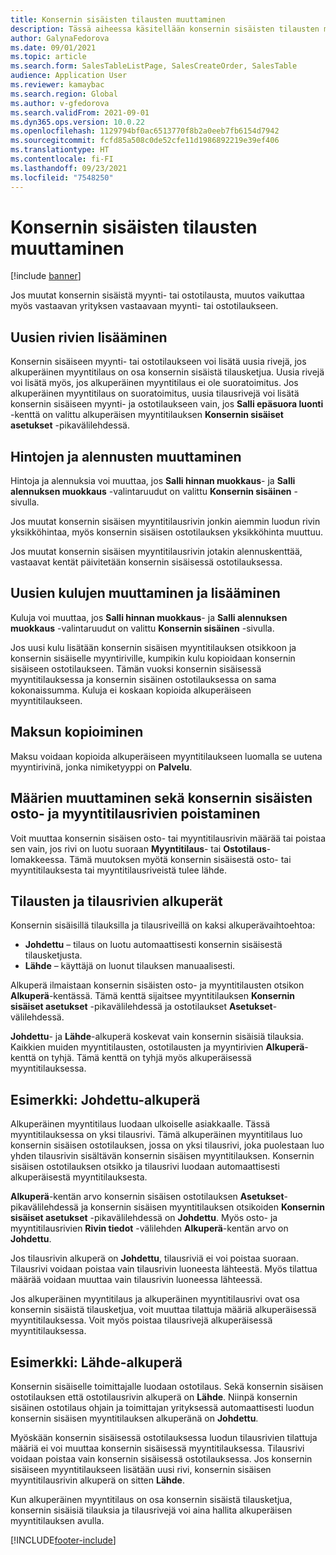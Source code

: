 ```yaml
---
title: Konsernin sisäisten tilausten muuttaminen
description: Tässä aiheessa käsitellään konsernin sisäisten tilausten muuttamistoimintoa
author: GalynaFedorova
ms.date: 09/01/2021
ms.topic: article
ms.search.form: SalesTableListPage, SalesCreateOrder, SalesTable
audience: Application User
ms.reviewer: kamaybac
ms.search.region: Global
ms.author: v-gfedorova
ms.search.validFrom: 2021-09-01
ms.dyn365.ops.version: 10.0.22
ms.openlocfilehash: 1129794bf0ac6513770f8b2a0eeb7fb6154d7942
ms.sourcegitcommit: fcfd85a508c0de52cfe11d1986892219e39ef406
ms.translationtype: HT
ms.contentlocale: fi-FI
ms.lasthandoff: 09/23/2021
ms.locfileid: "7548250"
---
```

# <a name="change-intercompany-orders"></a>Konsernin sisäisten tilausten muuttaminen

[!include [banner](../../includes/banner.md)]

Jos muutat konsernin sisäistä myynti- tai ostotilausta, muutos vaikuttaa myös vastaavan yrityksen vastaavaan myynti- tai ostotilaukseen.

## <a name="adding-new-lines"></a>Uusien rivien lisääminen

Konsernin sisäiseen myynti- tai ostotilaukseen voi lisätä uusia rivejä, jos alkuperäinen myyntitilaus on osa konsernin sisäistä tilausketjua. Uusia rivejä voi lisätä myös, jos alkuperäinen myyntitilaus ei ole suoratoimitus. Jos alkuperäinen myyntitilaus on suoratoimitus, uusia tilausrivejä voi lisätä konsernin sisäiseen myynti- ja ostotilaukseen vain, jos **Salli epäsuora luonti** -kenttä on valittu alkuperäisen myyntitilauksen **Konsernin sisäiset asetukset** -pikavälilehdessä.

## <a name="changing-prices-and-discounts"></a>Hintojen ja alennusten muuttaminen

Hintoja ja alennuksia voi muuttaa, jos **Salli hinnan muokkaus**- ja **Salli alennuksen muokkaus** -valintaruudut on valittu **Konsernin sisäinen** -sivulla.

Jos muutat konsernin sisäisen myyntitilausrivin jonkin aiemmin luodun rivin yksikköhintaa, myös konsernin sisäisen ostotilauksen yksikköhinta muuttuu.

Jos muutat konsernin sisäisen myyntitilausrivin jotakin alennuskenttää, vastaavat kentät päivitetään konsernin sisäisessä ostotilauksessa.

## <a name="changing-and-adding-new-charges"></a>Uusien kulujen muuttaminen ja lisääminen

Kuluja voi muuttaa, jos **Salli hinnan muokkaus**- ja **Salli alennuksen muokkaus** -valintaruudut on valittu **Konsernin sisäinen** -sivulla.

Jos uusi kulu lisätään konsernin sisäisen myyntitilauksen otsikkoon ja konsernin sisäiselle myyntiriville, kumpikin kulu kopioidaan konsernin sisäiseen ostotilaukseen. Tämän vuoksi konsernin sisäisessä myyntitilauksessa ja konsernin sisäinen ostotilauksessa on sama kokonaissumma. Kuluja ei koskaan kopioida alkuperäiseen myyntitilaukseen.

## <a name="copying-a-fee"></a>Maksun kopioiminen

Maksu voidaan kopioida alkuperäiseen myyntitilaukseen luomalla se uutena myyntirivinä, jonka nimiketyyppi on **Palvelu**.

## <a name="changing-quantities-and-deleting-intercompany-purchases-and-sales-order-lines"></a>Määrien muuttaminen sekä konsernin sisäisten osto- ja myyntitilausrivien poistaminen

Voit muuttaa konsernin sisäisen osto- tai myyntitilausrivin määrää tai poistaa sen vain, jos rivi on luotu suoraan **Myyntitilaus**- tai **Ostotilaus**-lomakkeessa. Tämä muutoksen myötä konsernin sisäisestä osto- tai myyntitilauksesta tai myyntitilausriveistä tulee lähde.

## <a name="origins-of-orders-and-order-lines"></a>Tilausten ja tilausrivien alkuperät

Konsernin sisäisillä tilauksilla ja tilausriveillä on kaksi alkuperävaihtoehtoa:

- **Johdettu** – tilaus on luotu automaattisesti konsernin sisäisestä tilausketjusta.
- **Lähde** – käyttäjä on luonut tilauksen manuaalisesti.

Alkuperä ilmaistaan konsernin sisäisten osto- ja myyntitilausten otsikon **Alkuperä**-kentässä. Tämä kenttä sijaitsee myyntitilauksen **Konsernin sisäiset asetukset** -pikavälilehdessä ja ostotilaukset **Asetukset**-välilehdessä.

**Johdettu**- ja **Lähde**-alkuperä koskevat vain konsernin sisäisiä tilauksia. Kaikkien muiden myyntitilausten, ostotilausten ja myyntirivien **Alkuperä**-kenttä on tyhjä. Tämä kenttä on tyhjä myös alkuperäisessä myyntitilauksessa.

## <a name="example-derived-origin"></a>Esimerkki: Johdettu-alkuperä

Alkuperäinen myyntitilaus luodaan ulkoiselle asiakkaalle. Tässä myyntitilauksessa on yksi tilausrivi. Tämä alkuperäinen myyntitilaus luo konsernin sisäisen ostotilauksen, jossa on yksi tilausrivi, joka puolestaan luo yhden tilausrivin sisältävän konsernin sisäisen myyntitilauksen. Konsernin sisäisen ostotilauksen otsikko ja tilausrivi luodaan automaattisesti alkuperäisestä myyntitilauksesta.

**Alkuperä**-kentän arvo konsernin sisäisen ostotilauksen **Asetukset**-pikavälilehdessä ja konsernin sisäisen myyntitilauksen otsikoiden **Konsernin sisäiset asetukset** -pikavälilehdessä on **Johdettu**. Myös osto- ja myyntitilausrivien **Rivin tiedot** -välilehden **Alkuperä**-kentän arvo on **Johdettu**.

Jos tilausrivin alkuperä on **Johdettu**, tilausriviä ei voi poistaa suoraan. Tilausrivi voidaan poistaa vain tilausrivin luoneesta lähteestä. Myös tilattua määrää voidaan muuttaa vain tilausrivin luoneessa lähteessä.

Jos alkuperäinen myyntitilaus ja alkuperäinen myyntitilausrivi ovat osa konsernin sisäistä tilausketjua, voit muuttaa tilattuja määriä alkuperäisessä myyntitilauksessa. Voit myös poistaa tilausrivejä alkuperäisessä myyntitilauksessa.

## <a name="example-source-origin"></a>Esimerkki: Lähde-alkuperä

Konsernin sisäiselle toimittajalle luodaan ostotilaus. Sekä konsernin sisäisen ostotilauksen että ostotilausrivin alkuperä on **Lähde**. Niinpä konsernin sisäinen ostotilaus ohjain ja toimittajan yrityksessä automaattisesti luodun konsernin sisäisen myyntitilauksen alkuperänä on **Johdettu**.

Myöskään konsernin sisäisessä ostotilauksessa luodun tilausrivien tilattuja määriä ei voi muuttaa konsernin sisäisessä myyntitilauksessa. Tilausrivi voidaan poistaa vain konsernin sisäisessä ostotilauksessa. Jos konsernin sisäiseen myyntitilaukseen lisätään uusi rivi, konsernin sisäisen myyntitilausrivin alkuperä on sitten **Lähde**.

Kun alkuperäinen myyntitilaus on osa konsernin sisäistä tilausketjua, konsernin sisäisiä tilauksia ja tilausrivejä voi aina hallita alkuperäisen myyntitilauksen avulla.

[!INCLUDE[footer-include](../../includes/footer-banner.md)]
